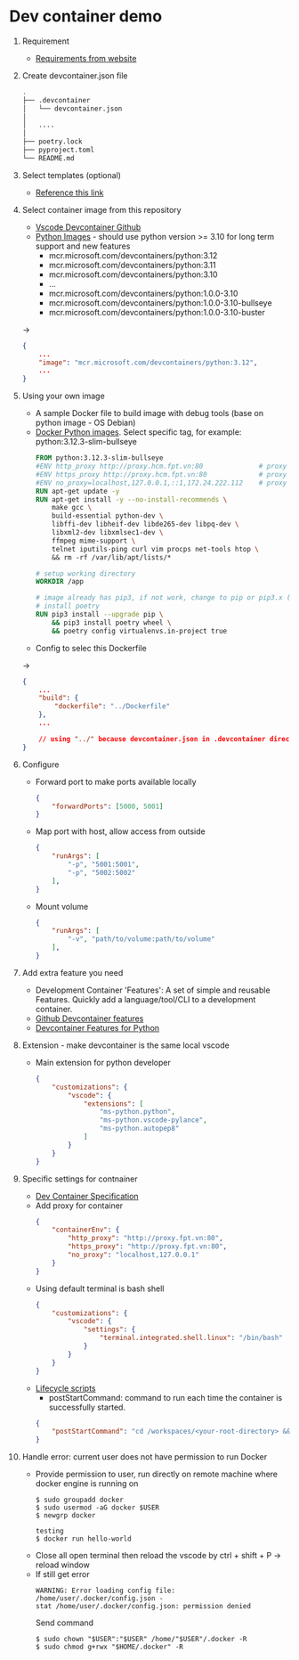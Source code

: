 # Dev container demo
1. Requirement
    - [Requirements from website](https://code.visualstudio.com/docs/devcontainers/containers#_getting-started)

2. Create devcontainer.json file
    ``` bash
    .
    ├── .devcontainer
    │   └── devcontainer.json
    │
    │   ....
    │
    ├── poetry.lock
    ├── pyproject.toml
    └── README.md
    ```

3. Select templates (optional)
    - [Reference this link](https://github.com/devcontainers/templates)

4. Select container image from this repository
    - [Vscode Devcontainer Github](https://github.com/devcontainers)
    - [Python Images](https://github.com/devcontainers/images/tree/main/src/python) - should use python version >= 3.10 for long term support and new features
        - mcr.microsoft.com/devcontainers/python:3.12
        - mcr.microsoft.com/devcontainers/python:3.11
        - mcr.microsoft.com/devcontainers/python:3.10
        - ...
        - mcr.microsoft.com/devcontainers/python:1.0.0-3.10
        - mcr.microsoft.com/devcontainers/python:1.0.0-3.10-bullseye
        - mcr.microsoft.com/devcontainers/python:1.0.0-3.10-buster 

    -> 
    ``` .devcontainer.json
    {
        ...
        "image": "mcr.microsoft.com/devcontainers/python:3.12",
        ...
    }
    ```

5. Using your own image
    - A sample Docker file to build image with debug tools (base on python image - OS Debian)
    - [Docker Python images](https://hub.docker.com/_/python/tags). Select specific tag, for example: python:3.12.3-slim-bullseye
        ``` Dockerfile
        FROM python:3.12.3-slim-bullseye
        #ENV http_proxy http://proxy.hcm.fpt.vn:80              # proxy if you need
        #ENV https_proxy http://proxy.hcm.fpt.vn:80             # proxy if you need
        #ENV no_proxy=localhost,127.0.0.1,::1,172.24.222.112    # proxy if you need
        RUN apt-get update -y
        RUN apt-get install -y --no-install-recommends \
            make gcc \
            build-essential python-dev \
            libffi-dev libheif-dev libde265-dev libpq-dev \
            libxml2-dev libxmlsec1-dev \
            ffmpeg mime-support \
            telnet iputils-ping curl vim procps net-tools htop \          
            && rm -rf /var/lib/apt/lists/*
        
        # setup working directory
        WORKDIR /app

        # image already has pip3, if not work, change to pip or pip3.x (x is python version - pip3.12)
        # install poetry 
        RUN pip3 install --upgrade pip \
            && pip3 install poetry wheel \
            && poetry config virtualenvs.in-project true
        ```
    - Config to selec this Dockerfile
    
    -> 
    ``` .devcontainer.json
    {
        ...
        "build": {
            "dockerfile": "../Dockerfile"           
        },
        ...

        // using "../" because devcontainer.json in .devcontainer directory and Dockerfile in root directory
    }
    ```

6. Configure
    - Forward port to make ports available locally
        ``` .devcontainer.json
        {
            "forwardPorts": [5000, 5001]
        }
        ```

    - Map port with host, allow access from outside
        ``` .devcontainer.json
        {
            "runArgs": [
                "-p", "5001:5001",
                "-p", "5002:5002"
            ],
        }
        ```
    - Mount volume
        ``` .devcontainer.json
        {
            "runArgs": [
                "-v", "path/to/volume:path/to/volume"
            ],
        }
        ```

7. Add extra feature you need
    - Development Container 'Features': A set of simple and reusable Features. Quickly add a language/tool/CLI to a development container.
    - [Github Devcontainer features ](https://github.com/devcontainers/features/)
    - [Devcontainer Features for Python](https://github.com/devcontainers/features/tree/main/src/python)
    
8. Extension - make devcontainer is the same local vscode
    - Main extension for python developer
        ``` .devcontainer.json
        {
            "customizations": {
                "vscode": {
                    "extensions": [
                        "ms-python.python",
                        "ms-python.vscode-pylance",
                        "ms-python.autopep8"
                    ]
                }
            }
        }
        ```

9. Specific settings for contnainer
    - [Dev Container Specification](https://containers.dev/implementors/json_reference/)
    - Add proxy for container
        ``` .devcontainer.json
        {
            "containerEnv": {
                "http_proxy": "http://proxy.fpt.vn:80",
                "https_proxy": "http://proxy.fpt.vn:80",
                "no_proxy": "localhost,127.0.0.1"
            }
        }
        ```
    - Using default terminal is bash shell 
        ``` .devcontainer.json
        {
            "customizations": {
                "vscode": {
                    "settings": {
                        "terminal.integrated.shell.linux": "/bin/bash"
                    }
                }
            }
        }
        ```
    - [Lifecycle scripts](https://containers.dev/implementors/json_reference/#lifecycle-scripts)
        - postStartCommand: command to run each time the container is successfully started.
        ``` .devcontainer.json
        {
            "postStartCommand": "cd /workspaces/<your-root-directory> && poetry install" 
        }
        ```

10. Handle error: current user does not have permission to run Docker
    - Provide permission to user, run directly on remote machine where docker engine is running on
        ``` /bin/bash
        $ sudo groupadd docker
        $ sudo usermod -aG docker $USER
        $ newgrp docker

        testing
        $ docker run hello-world
        
        ```
    - Close all open terminal then reload the vscode by ctrl + shift + P -> reload window
    - If still get error
        ```
        WARNING: Error loading config file: /home/user/.docker/config.json -
        stat /home/user/.docker/config.json: permission denied
        ```
        Send command
        ```
        $ sudo chown "$USER":"$USER" /home/"$USER"/.docker -R
        $ sudo chmod g+rwx "$HOME/.docker" -R
        ```